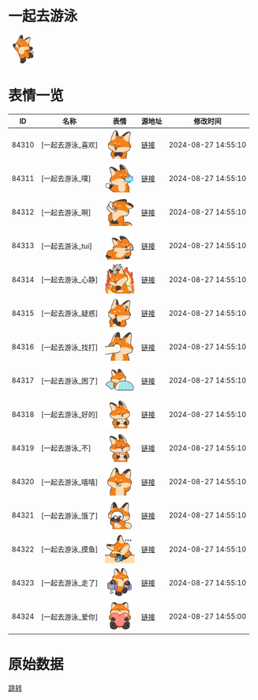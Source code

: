 # 一起去游泳

<img src="./cover.png" height="60" alt="cover" />

# 表情一览

|ID|名称|表情|源地址|修改时间|
|----|----|----|----|----|
|84310|[一起去游泳_喜欢]|<img src="./pic/084310_%5B一起去游泳_喜欢%5D.png" height="60" alt="喜欢"/>|[链接](https://i0.hdslb.com/bfs/garb/01e8dee05316efc2d6e2abc7417bbafd0a6e85be.png)|2024-08-27 14:55:10|
|84311|[一起去游泳_噗]|<img src="./pic/084311_%5B一起去游泳_噗%5D.png" height="60" alt="噗"/>|[链接](https://i0.hdslb.com/bfs/garb/e53f23416be9d26a12879492307c9d99adb25064.png)|2024-08-27 14:55:10|
|84312|[一起去游泳_啊]|<img src="./pic/084312_%5B一起去游泳_啊%5D.png" height="60" alt="啊"/>|[链接](https://i0.hdslb.com/bfs/garb/0c736451a422323522f54ef85402e978377959a8.png)|2024-08-27 14:55:10|
|84313|[一起去游泳_tui]|<img src="./pic/084313_%5B一起去游泳_tui%5D.png" height="60" alt="tui"/>|[链接](https://i0.hdslb.com/bfs/garb/347321573c485b623a35385821bffec2461b96b9.png)|2024-08-27 14:55:10|
|84314|[一起去游泳_心静]|<img src="./pic/084314_%5B一起去游泳_心静%5D.png" height="60" alt="心静"/>|[链接](https://i0.hdslb.com/bfs/garb/38fc46c2910818a2b1b28657552f8bebe9c93381.png)|2024-08-27 14:55:10|
|84315|[一起去游泳_疑惑]|<img src="./pic/084315_%5B一起去游泳_疑惑%5D.png" height="60" alt="疑惑"/>|[链接](https://i0.hdslb.com/bfs/garb/bcb064834bd942d1df6fe680e7fec6b3cddbf29c.png)|2024-08-27 14:55:10|
|84316|[一起去游泳_找打]|<img src="./pic/084316_%5B一起去游泳_找打%5D.png" height="60" alt="找打"/>|[链接](https://i0.hdslb.com/bfs/garb/2205ed0a5591f9d13240d07c02e23f0e2bf16a6b.png)|2024-08-27 14:55:10|
|84317|[一起去游泳_困了]|<img src="./pic/084317_%5B一起去游泳_困了%5D.png" height="60" alt="困了"/>|[链接](https://i0.hdslb.com/bfs/garb/4386622d2fe7553889b7872e94825b91b9b7f311.png)|2024-08-27 14:55:10|
|84318|[一起去游泳_好的]|<img src="./pic/084318_%5B一起去游泳_好的%5D.png" height="60" alt="好的"/>|[链接](https://i0.hdslb.com/bfs/garb/818ba847efe0d9fb30c16c5a3b093968404c9b66.png)|2024-08-27 14:55:10|
|84319|[一起去游泳_不]|<img src="./pic/084319_%5B一起去游泳_不%5D.png" height="60" alt="不"/>|[链接](https://i0.hdslb.com/bfs/garb/494e5aa168f2c361a7b1f7ec834fbf851fcd9d3b.png)|2024-08-27 14:55:10|
|84320|[一起去游泳_嘻嘻]|<img src="./pic/084320_%5B一起去游泳_嘻嘻%5D.png" height="60" alt="嘻嘻"/>|[链接](https://i0.hdslb.com/bfs/garb/796c34d74e88c35edb3dfb81be670b7dc0b22d4d.png)|2024-08-27 14:55:10|
|84321|[一起去游泳_饿了]|<img src="./pic/084321_%5B一起去游泳_饿了%5D.png" height="60" alt="饿了"/>|[链接](https://i0.hdslb.com/bfs/garb/9d67d414db0c91a2a76862603a8f44cd4b717494.png)|2024-08-27 14:55:10|
|84322|[一起去游泳_摸鱼]|<img src="./pic/084322_%5B一起去游泳_摸鱼%5D.png" height="60" alt="摸鱼"/>|[链接](https://i0.hdslb.com/bfs/garb/3f747c8949e9c5d6ffaf0b32dbdbdf527f390d9b.png)|2024-08-27 14:55:10|
|84323|[一起去游泳_走了]|<img src="./pic/084323_%5B一起去游泳_走了%5D.png" height="60" alt="走了"/>|[链接](https://i0.hdslb.com/bfs/garb/72b74911a699104ee47f46afd69d63f73e29ef10.png)|2024-08-27 14:55:10|
|84324|[一起去游泳_爱你]|<img src="./pic/084324_%5B一起去游泳_爱你%5D.png" height="60" alt="爱你"/>|[链接](https://i0.hdslb.com/bfs/garb/923045c8c626e36995bb6312449b0ee596290bcd.png)|2024-08-27 14:55:00|

# 原始数据

[跳转](./raw.json)

